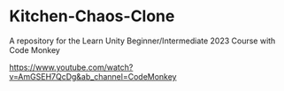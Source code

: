 # Kitchen-Chaos-Clone
A repository for the Learn Unity Beginner/Intermediate 2023 Course with Code Monkey

https://www.youtube.com/watch?v=AmGSEH7QcDg&ab_channel=CodeMonkey
